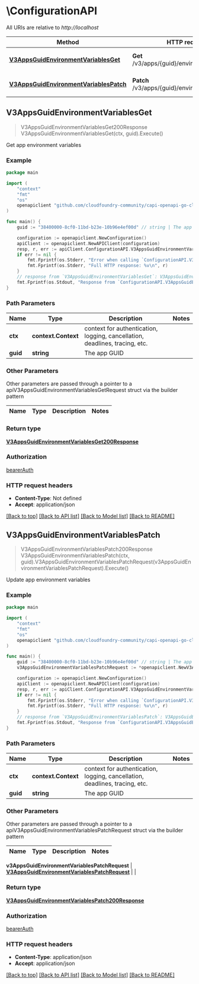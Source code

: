 # \ConfigurationAPI

All URIs are relative to *http://localhost*

Method | HTTP request | Description
------------- | ------------- | -------------
[**V3AppsGuidEnvironmentVariablesGet**](ConfigurationAPI.md#V3AppsGuidEnvironmentVariablesGet) | **Get** /v3/apps/{guid}/environment_variables | Get app environment variables
[**V3AppsGuidEnvironmentVariablesPatch**](ConfigurationAPI.md#V3AppsGuidEnvironmentVariablesPatch) | **Patch** /v3/apps/{guid}/environment_variables | Update app environment variables



## V3AppsGuidEnvironmentVariablesGet

> V3AppsGuidEnvironmentVariablesGet200Response V3AppsGuidEnvironmentVariablesGet(ctx, guid).Execute()

Get app environment variables



### Example

```go
package main

import (
	"context"
	"fmt"
	"os"
	openapiclient "github.com/cloudfoundry-community/capi-openapi-go-client/capiclient"
)

func main() {
	guid := "38400000-8cf0-11bd-b23e-10b96e4ef00d" // string | The app GUID

	configuration := openapiclient.NewConfiguration()
	apiClient := openapiclient.NewAPIClient(configuration)
	resp, r, err := apiClient.ConfigurationAPI.V3AppsGuidEnvironmentVariablesGet(context.Background(), guid).Execute()
	if err != nil {
		fmt.Fprintf(os.Stderr, "Error when calling `ConfigurationAPI.V3AppsGuidEnvironmentVariablesGet``: %v\n", err)
		fmt.Fprintf(os.Stderr, "Full HTTP response: %v\n", r)
	}
	// response from `V3AppsGuidEnvironmentVariablesGet`: V3AppsGuidEnvironmentVariablesGet200Response
	fmt.Fprintf(os.Stdout, "Response from `ConfigurationAPI.V3AppsGuidEnvironmentVariablesGet`: %v\n", resp)
}
```

### Path Parameters


Name | Type | Description  | Notes
------------- | ------------- | ------------- | -------------
**ctx** | **context.Context** | context for authentication, logging, cancellation, deadlines, tracing, etc.
**guid** | **string** | The app GUID | 

### Other Parameters

Other parameters are passed through a pointer to a apiV3AppsGuidEnvironmentVariablesGetRequest struct via the builder pattern


Name | Type | Description  | Notes
------------- | ------------- | ------------- | -------------


### Return type

[**V3AppsGuidEnvironmentVariablesGet200Response**](V3AppsGuidEnvironmentVariablesGet200Response.md)

### Authorization

[bearerAuth](../README.md#bearerAuth)

### HTTP request headers

- **Content-Type**: Not defined
- **Accept**: application/json

[[Back to top]](#) [[Back to API list]](../README.md#documentation-for-api-endpoints)
[[Back to Model list]](../README.md#documentation-for-models)
[[Back to README]](../README.md)


## V3AppsGuidEnvironmentVariablesPatch

> V3AppsGuidEnvironmentVariablesPatch200Response V3AppsGuidEnvironmentVariablesPatch(ctx, guid).V3AppsGuidEnvironmentVariablesPatchRequest(v3AppsGuidEnvironmentVariablesPatchRequest).Execute()

Update app environment variables



### Example

```go
package main

import (
	"context"
	"fmt"
	"os"
	openapiclient "github.com/cloudfoundry-community/capi-openapi-go-client/capiclient"
)

func main() {
	guid := "38400000-8cf0-11bd-b23e-10b96e4ef00d" // string | The app GUID
	v3AppsGuidEnvironmentVariablesPatchRequest := *openapiclient.NewV3AppsGuidEnvironmentVariablesPatchRequest() // V3AppsGuidEnvironmentVariablesPatchRequest | 

	configuration := openapiclient.NewConfiguration()
	apiClient := openapiclient.NewAPIClient(configuration)
	resp, r, err := apiClient.ConfigurationAPI.V3AppsGuidEnvironmentVariablesPatch(context.Background(), guid).V3AppsGuidEnvironmentVariablesPatchRequest(v3AppsGuidEnvironmentVariablesPatchRequest).Execute()
	if err != nil {
		fmt.Fprintf(os.Stderr, "Error when calling `ConfigurationAPI.V3AppsGuidEnvironmentVariablesPatch``: %v\n", err)
		fmt.Fprintf(os.Stderr, "Full HTTP response: %v\n", r)
	}
	// response from `V3AppsGuidEnvironmentVariablesPatch`: V3AppsGuidEnvironmentVariablesPatch200Response
	fmt.Fprintf(os.Stdout, "Response from `ConfigurationAPI.V3AppsGuidEnvironmentVariablesPatch`: %v\n", resp)
}
```

### Path Parameters


Name | Type | Description  | Notes
------------- | ------------- | ------------- | -------------
**ctx** | **context.Context** | context for authentication, logging, cancellation, deadlines, tracing, etc.
**guid** | **string** | The app GUID | 

### Other Parameters

Other parameters are passed through a pointer to a apiV3AppsGuidEnvironmentVariablesPatchRequest struct via the builder pattern


Name | Type | Description  | Notes
------------- | ------------- | ------------- | -------------

 **v3AppsGuidEnvironmentVariablesPatchRequest** | [**V3AppsGuidEnvironmentVariablesPatchRequest**](V3AppsGuidEnvironmentVariablesPatchRequest.md) |  | 

### Return type

[**V3AppsGuidEnvironmentVariablesPatch200Response**](V3AppsGuidEnvironmentVariablesPatch200Response.md)

### Authorization

[bearerAuth](../README.md#bearerAuth)

### HTTP request headers

- **Content-Type**: application/json
- **Accept**: application/json

[[Back to top]](#) [[Back to API list]](../README.md#documentation-for-api-endpoints)
[[Back to Model list]](../README.md#documentation-for-models)
[[Back to README]](../README.md)

